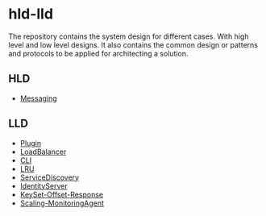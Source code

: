 # hld-lld

The repository contains the system design for different cases. With high level and low level designs.
It also contains the common design or patterns and protocols to be applied for architecting a solution.

## HLD

- [Messaging](hld/messaging.md)

## LLD

- [Plugin](lld/plugin/plugin.md)
- [LoadBalancer](lld/load-balancer/loadbalancer.md)
- [CLI](https://github.com/arpitfs/statistics-cli)
- [LRU](https://github.com/arpitfs/dsa/tree/main/lru)
- [ServiceDiscovery](https://github.com/arpitfs/service-discovery)
- [IdentityServer](https://github.com/arpitfs/identity-tokenizer)
- [KeySet-Offset-Response](lld/api/api.md)
- [Scaling-MonitoringAgent](lld/scaling/scaling.md)
